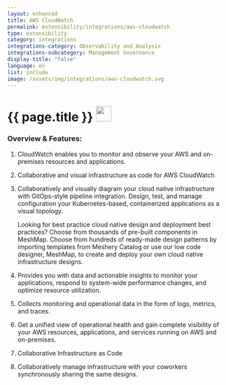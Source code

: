 ```yaml
---
layout: enhanced
title: AWS CloudWatch
permalink: extensibility/integrations/aws-cloudwatch
type: extensibility
category: integrations
integrations-category: Observability and Analysis
integrations-subcategory: Management Governance
display-title: "false"
language: en
list: include
image: /assets/img/integrations/aws-cloudwatch.svg
---
```


<h1>{{ page.title }} <img src="{{ page.image }}" style="width: 35px; height: 35px;" /></h1>


<!-- This needs replaced with the Category property, not the sub-category.
 #### About: CloudWatch enables you to monitor and observe your AWS and on-premises resources and applications. -->

### Overview & Features:

1. CloudWatch enables you to monitor and observe your AWS and on-premises resources and applications.

2. Collaborative and visual infrastructure as code for AWS CloudWatch

4. 
    Collaboratively and visually diagram your cloud native infrastructure with GitOps-style pipeline integration. Design, test, and manage configuration your Kubernetes-based, containerized applications as a visual topology.



    Looking for best practice cloud native design and deployment best practices? Choose from thousands of pre-built components in MeshMap. Choose from hundreds of ready-made design patterns by importing templates from Meshery Catalog or use our low code designer, MeshMap, to create and deploy your own cloud native infrastructure designs.



5. Provides you with data and actionable insights to monitor your applications, respond to system-wide performance changes, and optimize resource utilization.

6. Collects monitoring and operational data in the form of logs, metrics, and traces.

7. Get a unified view of operational health and gain complete visibility of your AWS resources, applications, and services running on AWS and on-premises.

8. Collaborative Infrastructure as Code

9. Collaboratively manage infrastructure with your coworkers synchronously sharing the same designs.


